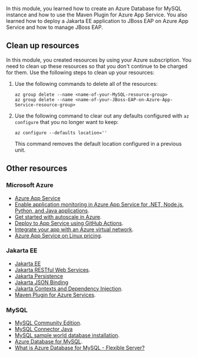 In this module, you learned how to create an Azure Database for MySQL instance and how to use the Maven Plugin for Azure App Service. You also learned how to deploy a Jakarta EE application to JBoss EAP on Azure App Service and how to manage JBoss EAP.

## Clean up resources

In this module, you created resources by using your Azure subscription. You need to clean up these resources so that you don't continue to be charged for them. Use the following steps to clean up your resources:

1. Use the following commands to delete all of the resources:

    ```azurecli
    az group delete --name <name-of-your-MySQL-resource-group>
    az group delete --name <name-of-your-JBoss-EAP-on-Azure-App-Service-resource-group>
    ```

1. Use the following command to clear out any defaults configured with `az configure` that you no longer want to keep:

    ```azurecli
    az configure --defaults location=''
    ```

   This command removes the default location configured in a previous unit.

## Other resources

### Microsoft Azure

- [Azure App Service](/azure/app-service)
- [Enable application monitoring in Azure App Service for .NET, Node.js, Python, and Java applications](/azure/azure-monitor/app/codeless-app-service?tabs=java).
- [Get started with autoscale in Azure](/azure/azure-monitor/platform/autoscale-get-started).
- [Deploy to App Service using GitHub Actions](/azure/app-service/deploy-github-actions?tabs=userlevel).
- [Integrate your app with an Azure virtual network](/azure/app-service/web-sites-integrate-with-vnet).
- [Azure App Service on Linux pricing](https://azure.microsoft.com/pricing/details/app-service/linux).

### Jakarta EE

- [Jakarta EE](https://jakarta.ee/)
- [Jakarta RESTful Web Services](https://projects.eclipse.org/projects/ee4j.rest).
- [Jakarta Persistence](https://projects.eclipse.org/projects/ee4j.jpa)
- [Jakarta JSON Binding](https://projects.eclipse.org/projects/ee4j.jsonb)
- [Jakarta Contexts and Dependency Injection](https://projects.eclipse.org/projects/ee4j.cdi).
- [Maven Plugin for Azure Services](https://github.com/microsoft/azure-maven-plugins).

### MySQL

- [MySQL Community Edition](https://www.mysql.com/products/community/).
- [MySQL Connector Java](https://mvnrepository.com/artifact/mysql/mysql-connector-java)
- [MySQL sample world database installation](https://dev.mysql.com/doc/world-setup/en/world-setup-installation.html).
- [Azure Database for MySQL](/azure/mysql?WT.mc_id=java-14033-yoterada).
- [What is Azure Database for MySQL - Flexible Server?](/azure/mysql/flexible-server/overview)
